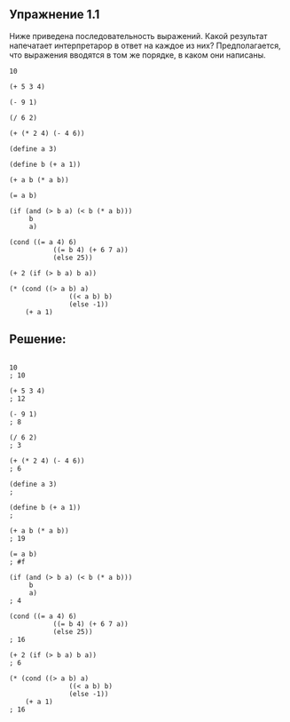 ## Упражнение 1.1

Ниже приведена последовательность выражений. Какой результат напечатает интерпретарор в ответ на каждое из них? Предполагается, что выражения вводятся в том же порядке, в каком они написаны.

    10
     
    (+ 5 3 4)
     
    (- 9 1)
     
    (/ 6 2)
     
    (+ (* 2 4) (- 4 6))
     
    (define a 3)
     
    (define b (+ a 1))
     
    (+ a b (* a b))
     
    (= a b)
     
    (if (and (> b a) (< b (* a b)))
         b
         a)
     
    (cond ((= a 4) 6)
               ((= b 4) (+ 6 7 a))
               (else 25))
     
    (+ 2 (if (> b a) b a))
     
    (* (cond ((> a b) a)
                   ((< a b) b)
                   (else -1))
        (+ a 1)
    
    
## Решение:

```racket

10
; 10
 
(+ 5 3 4)
; 12
 
(- 9 1)
; 8
 
(/ 6 2)
; 3
 
(+ (* 2 4) (- 4 6))
; 6
 
(define a 3)
;  
 
(define b (+ a 1))
;  
 
(+ a b (* a b))
; 19
 
(= a b)
; #f
 
(if (and (> b a) (< b (* a b)))
     b
     a)
; 4
 
(cond ((= a 4) 6)
           ((= b 4) (+ 6 7 a))
           (else 25))
; 16
 
(+ 2 (if (> b a) b a))
; 6
 
(* (cond ((> a b) a)
               ((< a b) b)
               (else -1))
    (+ a 1)
; 16
```
